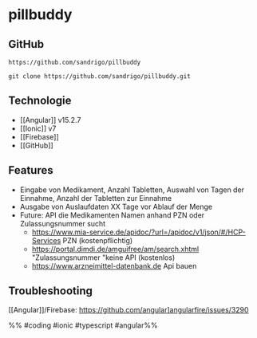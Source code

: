 # pillbuddy

## GitHub
```
https://github.com/sandrigo/pillbuddy
```

```
git clone https://github.com/sandrigo/pillbuddy.git
```


## Technologie
- [[Angular]] v15.2.7
- [[Ionic]] v7 
- [[Firebase]]
- [[GitHub]]




## Features
- Eingabe von Medikament, Anzahl Tabletten, Auswahl von Tagen der Einnahme, Anzahl der Tabletten zur Einnahme
- Ausgabe von Auslaufdaten XX Tage vor Ablauf der Menge
- Future: API die Medikamenten Namen anhand PZN oder Zulassungsnummer sucht
	- https://www.mia-service.de/apidoc/?url=/apidoc/v1/json/#/HCP-Services PZN (kostenpflichtig)
	- https://portal.dimdi.de/amguifree/am/search.xhtml "Zulassungsnummer "keine API (kostenlos)
	- https://www.arzneimittel-datenbank.de Api bauen



## Troubleshooting
[[Angular]]/Firebase: https://github.com/angular]angularfire/issues/3290



%% #coding #ionic #typescript  #angular%% 